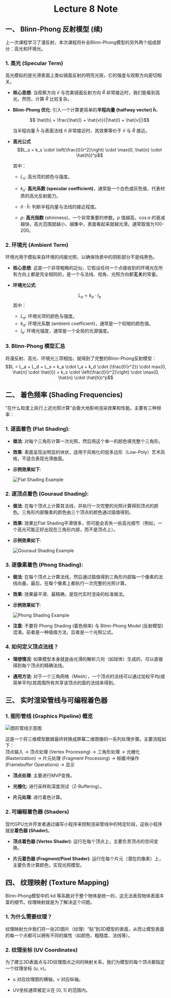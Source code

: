 # <center> Lecture 8 Note

## 一、 Blinn-Phong 反射模型 (续)
上一次课程学习了漫反射，本次课程将补全Blinn-Phong模型的另外两个组成部分：高光和环境光。

### 1. 高光 (Specular Term)
高光模拟的是光滑表面上类似镜面反射的明亮光斑，它的强度与观察方向密切相关。

- **核心思想**: 当观察方向 $\hat{v}$ 与完美镜面反射方向 $\hat{R}$ 非常接近时，我们能看到高光。然而，计算 $\hat{R}$ 比较复杂。

- **Blinn-Phong 优化**: 引入一个计算更简单的**半程向量 (halfway vector) $\hat{h}$**。

    $$
    \hat{h} = \frac{\hat{l} + \hat{v}}{|\hat{l} + \hat{v}|}
    ​$$
 
    当半程向量 $\hat{h}$ 与表面法线 $\hat{n}$ 非常接近时，其效果等价于 $\hat{v}$ 与 $\hat{R}$ 接近。

- **高光公式**
    $$L_s = k_s \cdot \left(\frac{I}{r^2}\right) \cdot \max(0, \hat{n} \cdot \hat{h})^p$$

    其中：
    
    - $L_s$: 高光项的颜色与强度。
    
    - $k_s$: **高光系数 (specular coefficient)**，通常是一个白色或灰色值，代表材质的高光反射能力。
    
    - $\hat{n} \cdot \hat{h}$: 判断半程向量与法线的接近程度。
    
    - $p$: **高光指数** (shininess)，一个非常重要的参数。$p$ 值越高，$\cos\alpha$ 的衰减越快，高光范围就越小、越集中，表面看起来就越光滑。通常取值为100-200。

### 2. 环境光 (Ambient Term)
环境光用于模拟来自环境的间接光照，以确保场景中的阴影部分不是纯黑色。

- **核心思想**: 这是一个非常粗略的近似，它假设任何一个点接收到的环境光在所有方向上都是完全相同的，是一个与法线、视角、光照方向都**无关**的常量。

- **环境光公式**:

  $$L_a = k_a \cdot I_a$$
  其中：
  - $L_a$: 环境光项的颜色与强度。
  - $k_a$: 环境光系数 (ambient coefficient)，通常是一个较暗的颜色值。
  - $I_a$: 环境光强度，通常是一个全局的光源强度。

### 3. Blinn-Phong 模型汇总
将漫反射、高光、环境光三项相加，就得到了完整的Blinn-Phong反射模型：
$$L = L_a + L_d + L_s = k_a \cdot I_a + k_d \cdot (\frac{I}{r^2}) \cdot max(0, \hat{n} \cdot \hat{l}) + k_s \cdot \left(\frac{I}{r^2}\right) \cdot \max(0, \hat{n} \cdot \hat{h})^p$$
 
## 二、 着色频率 (Shading Frequencies)
“在什么粒度上执行上述光照计算”会极大地影响渲染效果和性能。主要有三种频率：

### 1. 逐面着色 (Flat Shading):

- **做法**: 对每个三角形计算一次光照，然后用这个单一的颜色填充整个三角形。

- **效果**: 表面呈现出明显的块状，适用于风格化的低多边形（Low-Poly）艺术风格，不适合表现光滑曲面。
- **示例效果如下**:
  
    ![Flat Shading Example](./Shading1.jpg)

### 2. 逐顶点着色 (Gouraud Shading):

- **做法**: 在每个顶点上计算其法线，并执行一次完整的光照计算得到顶点的颜色。三角形内部像素的颜色由三个顶点的颜色通过插值得到。

- **效果**: 效果比Flat Shading平滑很多，但可能会丢失一些高光细节（例如，一个高光可能正好出现在三角形内部，而不是顶点上）。
- **示例效果如下**:
  
    ![Gouraud Shading Example](./Shading2.jpg)

### 3. 逐像素着色 (Phong Shading):

- **做法**: 在每个顶点上计算法线，然后通过插值得到三角形内部每一个像素的法线向量。最后，在每个像素上都执行一次完整的光照计算。

- **效果**: 效果最平滑、最精确，是现代实时渲染的标准做法。
- **示例效果如下**:
  
    ![Phong Shading Example](./Shading3.jpg)

- **注意**: 不要将 Phong Shading (着色频率) 与 Blinn-Phong Model (反射模型) 混淆。前者是一种插值方法，后者是一个光照公式。

### 4. 如何定义顶点法线？
- **理想情况**: 如果模型本身就是由光滑的解析几何（如球体）生成的，可以直接得到每个顶点的精确法线。

- **通用方法**: 对于一个三角网格（Mesh），一个顶点的法线可以通过加权平均(或简单平均)其周围所有共享该顶点的面的法线来得到。

## 三、 实时渲染管线与可编程着色器
### 1. 图形管线 (Graphics Pipeline) 概览

![图形管线示意图](./Pipeline.png)

这是一个将三维模型数据最终转换成屏幕二维图像的一系列处理步骤。主要流程如下：\
顶点输入 -> 顶点处理 (Vertex Processing) -> 三角形处理 -> 光栅化 (Rasterization) -> 片元处理 (Fragment Processing) -> 帧缓冲操作 (Framebuffer Operations) -> 显示

- **顶点处理**: 主要进行MVP变换。

- **光栅化**: 进行采样和深度测试（Z-Buffering）。

- **片元处理**: 进行着色计算。

### 2. 可编程着色器 (Shaders)
现代GPU允许开发者通过编写小程序来控制渲染管线中的特定阶段，这些小程序就是**着色器 (Shader)**。

- **顶点着色器 (Vertex Shader)**: 运行在每个顶点上，主要负责顶点的空间变换。

- **片元着色器 (Fragment/Pixel Shader)**: 运行在每个片元（潜在的像素）上，主要负责计算颜色，实现光照模型。

## 四、 纹理映射 (Texture Mapping)
Blinn-Phong模型中的 kd 等系数对于整个物体是统一的，这无法表现物体表面丰富的细节。纹理映射就是为了解决这个问题。

### 1. 为什么需要纹理？
纹理映射允许我们将一张2D图片（纹理）“贴”到3D模型的表面，从而让模型表面的每一个点都可以拥有不同的属性（如颜色、粗糙度、法线等）。

### 2. 纹理坐标 (UV Coordinates)
为了建立3D表面点与2D纹理图点之间的映射关系，我们为模型的每个顶点都指定一个纹理坐标 (u, v)。

- u 对应纹理图的横轴，v 对应纵轴。

- UV坐标通常被定义在 [0, 1] 的范围内。